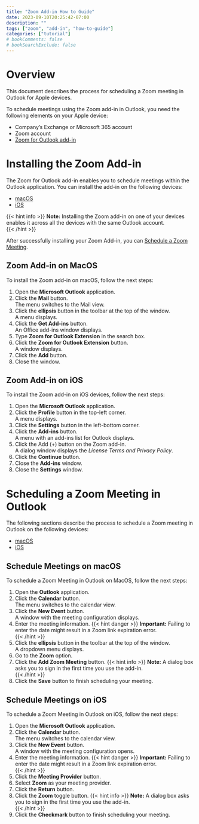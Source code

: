 ```yaml
---
title: "Zoom Add-in How to Guide"
date: 2023-09-10T20:25:42-07:00
description: ""
tags: ["zoom", "add-in", "how-to-guide"]
categories: ["tutorial"]
# bookComments: false
# bookSearchExclude: false
---
```


# Overview 
This document describes the process for scheduling a Zoom meeting in Outlook for Apple devices.

To schedule meetings using the Zoom add-in in Outlook, you need the following elements on your Apple device: 

* Company’s Exchange or Microsoft 365 account
* Zoom account 
* [Zoom for Outlook add-in](#installing-the-zoom-add-in)

# Installing the Zoom Add-in 

The Zoom for Outlook add-in enables you to schedule meetings within the Outlook application. You can install the add-in on the following devices:

* [macOS](#zoom-add-in-on-macos)
* [iOS](#zoom-add-in-on-macos)

{{< hint info >}}
**Note:** Installing the Zoom add-in on one of your devices enables it across all the devices with the same Outlook account.  
{{< /hint >}}

After successfully installing your Zoom Add-in, you can [Schedule a Zoom Meeting](#scheduling-a-zoom-meeting-in-outlook).  

## Zoom Add-in on MacOS
To install the Zoom add-in on macOS, follow the next steps: 
1.  Open the **Microsoft Outlook** application. 
2.  Click the **Mail** button. \
The menu switches to the Mail view. 
3. Click the **ellipsis** button in the toolbar at the top of the window. \
A menu displays. 
4. Click the **Get Add-ins** button.     
An Office add-ins window displays.  
5. Type **Zoom for Outlook Extension** in the search box. 
6. Click the **Zoom for Outlook Extension** button. \
A window displays. 
7. Click the **Add** button.
8. Close the window. 


## Zoom Add-in on iOS 

To install the Zoom add-in on iOS devices, follow the next steps: 
1. Open the **Microsoft Outlook** application. 
2. Click the **Profile** button in the top-left corner. \
A menu displays. 
3. Click the **Settings** button in the left-bottom corner. 
4. Click the **Add-ins** button. \
A menu with an add-ins list for Outlook displays.
5. Click the Add (+) button on the Zoom add-in. \
A dialog window displays the *License Terms and Privacy Policy*.
6. Click the **Continue** button.
7. Close the **Add-ins** window.
8. Close the **Settings** window.

# Scheduling a Zoom Meeting in Outlook
The following sections describe the process to schedule a Zoom meeting in Outlook on the following devices: 

* [macOS](#schedule-meetings-on-macos)
* [iOS](#schedule-meetings-on-ios) 


## Schedule Meetings on macOS
To schedule a Zoom Meeting in Outlook on MacOS, follow the next steps: 
1. Open the **Outlook** application. 
2. Click the **Calendar** button. \
The menu switches to the calendar view. 
3. Click the **New Event** button. \
A window with the meeting configuration displays.
4. Enter the meeting information. 
  {{< hint danger >}}
**Important:** Failing to enter the date might result in a Zoom link expiration error.  
{{< /hint >}}
5. Click the **ellipsis** button in the toolbar at the top of the window.  
A dropdown menu displays.
6. Go to the **Zoom** option. 
7. Click the **Add Zoom Meeting** button.
{{< hint info >}}
**Note:** A dialog box asks you to sign in the first time you use the add-in.  
{{< /hint >}}
8. Click the **Save** button to finish scheduling your meeting.  


## Schedule Meetings on iOS 
To schedule a Zoom Meeting in Outlook on iOS, follow the next steps: 
1. Open the **Microsoft Outlook** application.
2. Click the **Calendar** button. \
The menu switches to the calendar view. 
3. Click the **New Event** button. \
A window with the meeting configuration opens.
4. Enter the meeting information. 
{{< hint danger >}}
**Important:** Failing to enter the date might result in a Zoom link expiration error.  
{{< /hint >}}
5. Click the **Meeting Provider** button.
6. Select **Zoom** as your meeting provider.  
7. Click the **Return** button. 
8. Click the **Zoom** toggle button.
{{< hint info >}}
**Note:** A dialog box asks you to sign in the first time you use the add-in.  
{{< /hint >}}
9. Click the **Checkmark** button to finish scheduling your meeting. 

